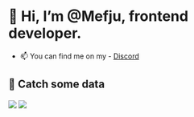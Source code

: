 # 👋 Hi, I’m @Mefju, frontend developer.
- 📫 You can find me on my - [Discord](https://discord.com/users/852865919558483968)
## 🔷 Catch some data
<img align="center" src="https://github-readme-stats.vercel.app/api?username=meefjuu&count_private=true&theme=prussian" />
<img align="center" src="https://github-readme-stats.vercel.app/api/top-langs/?username=meefjuu&count_private=true&langs_count=8&theme=prussian" />
